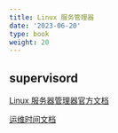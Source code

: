 ```yaml
---
title: Linux 服务管理器
date: '2023-06-20'
type: book
weight: 20
---
```


<!--more-->



## supervisord
[Linux 服务器管理器官方文档](http://supervisord.org/)

[运维时间文档](http://www.ttlsa.com/linux/using-supervisor-control-program/)
